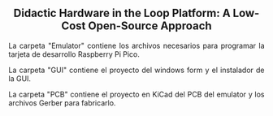 <h2 align="center" style=>
Didactic Hardware in the Loop Platform: A Low-Cost Open-Source Approach
</h2>
<p class="margen" align="justify">
La carpeta "Emulator" contiene los archivos necesarios para programar la tarjeta de desarrollo Raspberry Pi Pico.
</p>
<p align="justify">
La carpeta "GUI" contiene el proyecto del windows form y el instalador de la GUI.
</p>
<p align="justify">
La carpeta "PCB" contiene el proyecto en KiCad del PCB del emulator y los archivos Gerber para fabricarlo.
</p>
